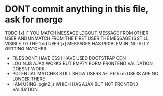 # DONT commit anything in this file, ask for merge


TODO
[x] IF YOU MATCH MESSAGE LOGOUT MESSAGE FROM OTHER USER AND UNMATCH FROM THE FIRST USER THE MESSAGE IS STILL VISIBLE TO THE 2nd USER
[x] MESSAGES HAS PROBLEM IN INITIALLY GETTING MATCHES
- FILES DONT HAVE CSS I HAVE USED BOOTSTRAP CDN 
- LOGIN.JS AJAX WORKS BUT EMPTY FORM FRONTEND VALIDATION DOESNT WORK
- POTENTIAL MATCHES STILL SHOW USERS AFTER 5km USERS ARE NO LONGER THERE
- I AM USING login2.js WHICH HAS AJAX BUT NOT FRONTEND VALIDATION 
